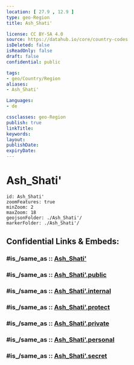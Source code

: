 ```yaml
---
location: [ 27.9 , 12.9 ] 
type: geo-Region
title: Ash_Shati'

license: CC BY-SA 4.0
source: https://datahub.io/core/country-codes
isDeleted: false
isReadOnly: false
draft: false
confidential: public

tags:
- geo/Country/Region
aliases:
- Ash_Shati'

Languages:
- de

cssclasses: geo-Region
publish: true
linkTitle: 
keywords: 
layout: 
publishDate: 
expiryDate: 
---
```


# Ash_Shati'

```leaflet
id: Ash_Shati'
zoomFeatures: true 
minZoom: 2 
maxZoom: 18
geojsonFolder: ./Ash_Shati'/
markerFolder: ./Ash_Shati'/
```


## Confidential Links & Embeds: 

### #is_/same_as :: [Ash_Shati'](/_Standards/Earth/Continent/Africa/Africa~North/Libya/Districs~Libya/Ash_Shati'.md) 

### #is_/same_as :: [Ash_Shati'.public](/_public/Earth/Continent/Africa/Africa~North/Libya/Districs~Libya/Ash_Shati'.public.md) 

### #is_/same_as :: [Ash_Shati'.internal](/_internal/Earth/Continent/Africa/Africa~North/Libya/Districs~Libya/Ash_Shati'.internal.md) 

### #is_/same_as :: [Ash_Shati'.protect](/_protect/Earth/Continent/Africa/Africa~North/Libya/Districs~Libya/Ash_Shati'.protect.md) 

### #is_/same_as :: [Ash_Shati'.private](/_private/Earth/Continent/Africa/Africa~North/Libya/Districs~Libya/Ash_Shati'.private.md) 

### #is_/same_as :: [Ash_Shati'.personal](/_personal/Earth/Continent/Africa/Africa~North/Libya/Districs~Libya/Ash_Shati'.personal.md) 

### #is_/same_as :: [Ash_Shati'.secret](/_secret/Earth/Continent/Africa/Africa~North/Libya/Districs~Libya/Ash_Shati'.secret.md)

